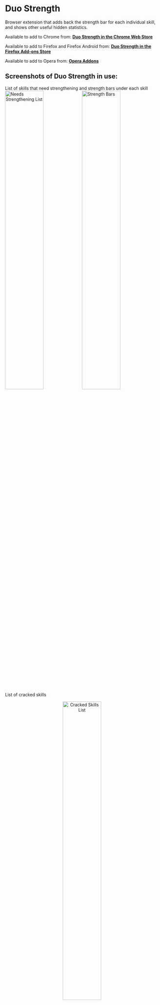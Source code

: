 # Duo Strength
Browser extension that adds back the strength bar for each individual skill, and shows other useful hidden statistics.

Available to add to Chrome from: **[Duo Strength in the Chrome Web Store](https://chrome.google.com/webstore/detail/duo-strength/oghbejipobmlmgfbdjmfgnnhepngcmle/)**

Available to add to Firefox and Firefox Android from: **[Duo Strength in the Firefox Add-ons Store](https://addons.mozilla.org/addon/duo-strength/)**

Available to add to Opera from: **[Opera Addons](https://addons.opera.com/en-gb/extensions/details/duo-strength/)**

## Screenshots of Duo Strength in use:

List of skills that need strengthening and strength bars under each skill
<img alt="Needs Strengthening List" src="https://toransharma.com/i/Duo%20Strength%20v1.2%20Needs%20Strengthening%20List.png" width="50%" /><img alt="Strength Bars" src="https://toransharma.com/i/Duo%20Strength%20v1.2%20Strength%20Bars.png" width="50%" />

List of cracked skills
<p align="center">
  <img alt="Cracked Skills List" src="https://toransharma.com/i/Duo%20Strength%20v1.2%20Cracked%20Skills%20List.png" align="top" width="50%" />
</p>

Suggested skill to practice or next skill to learn on fully strengthened trees
<img alt="Skill Suggestion" src="https://toransharma.com/i/Duo%20Strength%20v1.2%20Skill%20Suggestion.png" align="top" width="50%" /><img alt="Next Lesson" src="https://toransharma.com/i/Duo%20Strength%20v1.2%20Next%20Lesson.png" width="50%" />

Additional crowns and XP information on the crowns and streak pop-up boxes
<img alt="Crowns Info" src="https://toransharma.com/i/Duo%20Strength%20v1.2%20Crowns%20Info.png" align="top" width="50%" /><img alt="XP Info" src="https://toransharma.com/i/Duo%20Strength%20v1.2%20XP%20Info.png" align="top" width="50%" />

Features can be toggled and customised in the options page
<p align="center">
  <img alt="Options Page" src="https://toransharma.com/i/Duo%20Strength%20v1.2%20Options%20List.png" align="top" width="50%" />
</p>
